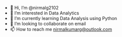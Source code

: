 - 👋 Hi, I’m @nirmalg2102
- 👀 I’m interested in Data Analytics
- 🌱 I’m currently learning Data Analysis using Python
- 💞️ I’m looking to collaborate on email
- 📫 How to reach me nirmalkumarg@outlook.com

<!---
nirmalg2102/nirmalg2102 is a ✨ special ✨ repository because its `README.md` (this file) appears on your GitHub profile.
You can click the Preview link to take a look at your changes.
--->
